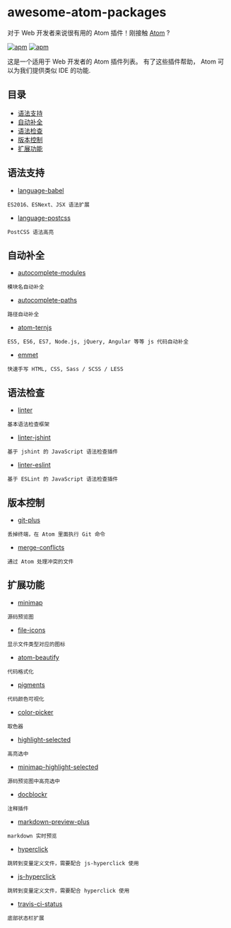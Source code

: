 # awesome-atom-packages
对于 Web 开发者来说很有用的 Atom 插件！刚接触 [Atom](https://atom.io/) ?

[![apm](https://img.shields.io/badge/atom-v1.11.2-green.svg)](http://atom.io/)
[![apm](https://img.shields.io/badge/license-CC%20BY%204.0-blue.svg)](https://creativecommons.org/licenses/by/4.0/)

这是一个适用于 Web 开发者的 Atom 插件列表。 有了这些插件帮助， Atom 可以为我们提供类似 IDE 的功能.

## 目录
* [语法支持](#语法支持)
* [自动补全](#自动补全)
* [语法检查](#语法检查)
* [版本控制](#版本控制)
* [扩展功能](#扩展功能)

## 语法支持
* [language-babel](https://atom.io/packages/language-babel)
```
ES2016、ESNext、JSX 语法扩展
```
* [language-postcss](https://atom.io/packages/language-postcss)
```
PostCSS 语法高亮
```

## 自动补全
* [autocomplete-modules](https://atom.io/packages/autocomplete-modules)
```
模块名自动补全
```
* [autocomplete-paths](https://atom.io/packages/autocomplete-paths)
```
路径自动补全
```
* [atom-ternjs](https://atom.io/packages/atom-ternjs)
```
ES5, ES6, ES7, Node.js, jQuery, Angular 等等 js 代码自动补全
```
* [emmet](https://atom.io/packages/emmet)
```
快速手写 HTML, CSS, Sass / SCSS / LESS
```

## 语法检查
* [linter](https://atom.io/packages/linter)
```
基本语法检查框架
```
* [linter-jshint](https://atom.io/packages/linter-jshint)
```
基于 jshint 的 JavaScript 语法检查插件
```
* [linter-eslint](https://atom.io/packages/linter-eslint)
```
基于 ESLint 的 JavaScript 语法检查插件
```

## 版本控制
* [git-plus](https://atom.io/packages/git-plus)
```
丢掉终端，在 Atom 里面执行 Git 命令
```
* [merge-conflicts](https://atom.io/packages/merge-conflicts)
```
通过 Atom 处理冲突的文件
```

## 扩展功能
* [minimap](https://atom.io/packages/minimap)
```
源码预览图
```
* [file-icons](https://atom.io/packages/file-icons)
```
显示文件类型对应的图标
```
* [atom-beautify](https://atom.io/packages/atom-beautify)
```
代码格式化
```
* [pigments](https://atom.io/packages/pigments)
```
代码颜色可视化
```
* [color-picker](https://atom.io/packages/color-picker)
```
取色器
```
* [highlight-selected](https://atom.io/packages/highlight-selected)
```
高亮选中
```
* [minimap-highlight-selected](https://atom.io/packages/minimap-highlight-selected)
```
源码预览图中高亮选中
```
* [docblockr](https://atom.io/packages/docblockr)
```
注释插件
```
* [markdown-preview-plus](https://atom.io/packages/markdown-preview-plus)
```
markdown 实时预览
```
* [hyperclick](https://atom.io/packages/hyperclick)
```
跳转到变量定义文件，需要配合 js-hyperclick 使用
```
* [js-hyperclick](https://atom.io/packages/js-hyperclick)
```
跳转到变量定义文件，需要配合 hyperclick 使用
```
* [travis-ci-status](https://atom.io/packages/travis-ci-status)
```
底部状态栏扩展
```
